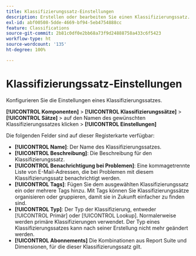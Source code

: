 ```yaml
---
title: Klassifizierungssatz-Einstellungen
description: Erstellen oder bearbeiten Sie einen Klassifizierungssatz.
exl-id: abf00508-5dde-4669-bf94-5eb4754888cc
feature: Classifications
source-git-commit: 2b81c0df0e2bb68a73f9d24888758a433c6f5423
workflow-type: ht
source-wordcount: '135'
ht-degree: 100%

---
```


# Klassifizierungssatz-Einstellungen

Konfigurieren Sie die Einstellungen eines Klassifizierungssatzes.

**[!UICONTROL Komponenten]** > **[!UICONTROL Klassifizierungssätze]** > **[!UICONTROL Sätze]** > auf den Namen des gewünschten Klassifizierungssatzes klicken > **[!UICONTROL Einstellungen]**

Die folgenden Felder sind auf dieser Registerkarte verfügbar:

* **[!UICONTROL Name]**: Der Name des Klassifizierungssatzes.
* **[!UICONTROL Beschreibung]**: Die Beschreibung für den Klassifizierungssatz.
* **[!UICONTROL Benachrichtigung bei Problemen]**: Eine kommagetrennte Liste von E-Mail-Adressen, die bei Problemen mit diesem Klassifizierungssatz benachrichtigt werden.
* **[!UICONTROL Tags]**: Fügen Sie dem ausgewählten Klassifizierungssatz ein oder mehrere Tags hinzu. Mit Tags können Sie Klassifizierungssätze organisieren oder gruppieren, damit sie in Zukunft einfacher zu finden sind.
* **[!UICONTROL Typ]**: Der Typ der Klassifizierung, entweder [!UICONTROL Primär] oder [!UICONTROL Lookup]. Normalerweise werden primäre Klassifizierungen verwendet. Der Typ eines Klassifizierungssatzes kann nach seiner Erstellung nicht mehr geändert werden.
* **[!UICONTROL Abonnements]** Die Kombinationen aus Report Suite und Dimensionen, für die dieser Klassifizierungssatz gilt.
